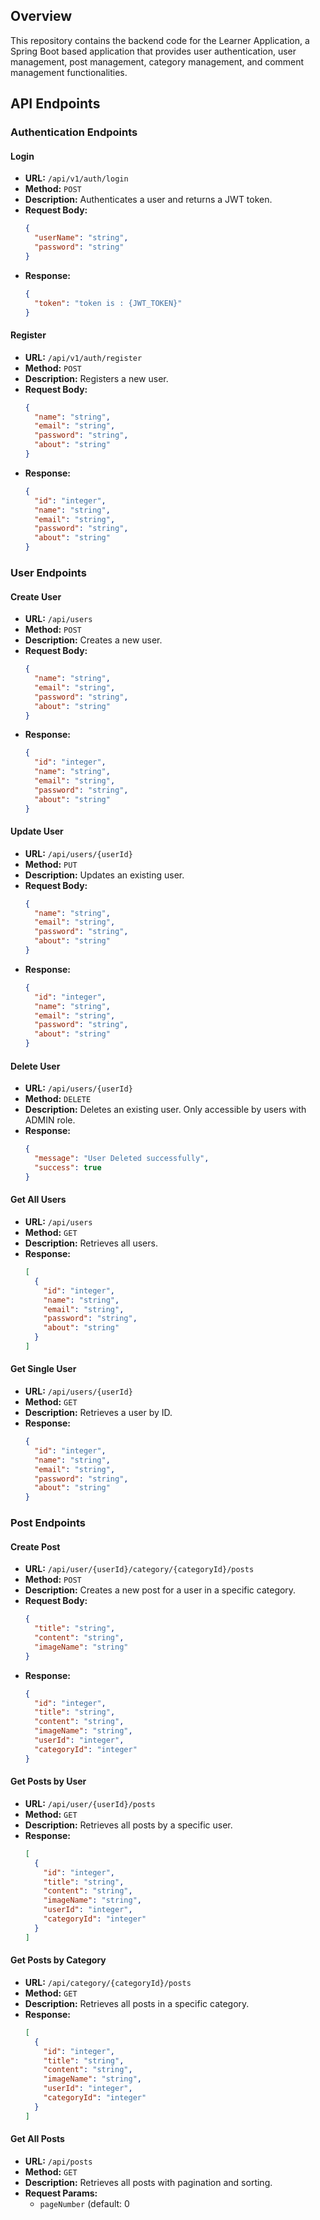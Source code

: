 ## Overview

This repository contains the backend code for the Learner Application, a Spring Boot based application that provides user authentication, user management, post management, category management, and comment management functionalities.

## API Endpoints

### Authentication Endpoints

#### Login
- **URL:** `/api/v1/auth/login`
- **Method:** `POST`
- **Description:** Authenticates a user and returns a JWT token.
- **Request Body:**
  ```json
  {
    "userName": "string",
    "password": "string"
  }
  ```
- **Response:**
  ```json
  {
    "token": "token is : {JWT_TOKEN}"
  }
  ```

#### Register
- **URL:** `/api/v1/auth/register`
- **Method:** `POST`
- **Description:** Registers a new user.
- **Request Body:**
  ```json
  {
    "name": "string",
    "email": "string",
    "password": "string",
    "about": "string"
  }
  ```
- **Response:**
  ```json
  {
    "id": "integer",
    "name": "string",
    "email": "string",
    "password": "string",
    "about": "string"
  }
  ```

### User Endpoints

#### Create User
- **URL:** `/api/users`
- **Method:** `POST`
- **Description:** Creates a new user.
- **Request Body:**
  ```json
  {
    "name": "string",
    "email": "string",
    "password": "string",
    "about": "string"
  }
  ```
- **Response:**
  ```json
  {
    "id": "integer",
    "name": "string",
    "email": "string",
    "password": "string",
    "about": "string"
  }
  ```

#### Update User
- **URL:** `/api/users/{userId}`
- **Method:** `PUT`
- **Description:** Updates an existing user.
- **Request Body:**
  ```json
  {
    "name": "string",
    "email": "string",
    "password": "string",
    "about": "string"
  }
  ```
- **Response:**
  ```json
  {
    "id": "integer",
    "name": "string",
    "email": "string",
    "password": "string",
    "about": "string"
  }
  ```

#### Delete User
- **URL:** `/api/users/{userId}`
- **Method:** `DELETE`
- **Description:** Deletes an existing user. Only accessible by users with ADMIN role.
- **Response:**
  ```json
  {
    "message": "User Deleted successfully",
    "success": true
  }
  ```

#### Get All Users
- **URL:** `/api/users`
- **Method:** `GET`
- **Description:** Retrieves all users.
- **Response:**
  ```json
  [
    {
      "id": "integer",
      "name": "string",
      "email": "string",
      "password": "string",
      "about": "string"
    }
  ]
  ```

#### Get Single User
- **URL:** `/api/users/{userId}`
- **Method:** `GET`
- **Description:** Retrieves a user by ID.
- **Response:**
  ```json
  {
    "id": "integer",
    "name": "string",
    "email": "string",
    "password": "string",
    "about": "string"
  }
  ```

### Post Endpoints

#### Create Post
- **URL:** `/api/user/{userId}/category/{categoryId}/posts`
- **Method:** `POST`
- **Description:** Creates a new post for a user in a specific category.
- **Request Body:**
  ```json
  {
    "title": "string",
    "content": "string",
    "imageName": "string"
  }
  ```
- **Response:**
  ```json
  {
    "id": "integer",
    "title": "string",
    "content": "string",
    "imageName": "string",
    "userId": "integer",
    "categoryId": "integer"
  }
  ```

#### Get Posts by User
- **URL:** `/api/user/{userId}/posts`
- **Method:** `GET`
- **Description:** Retrieves all posts by a specific user.
- **Response:**
  ```json
  [
    {
      "id": "integer",
      "title": "string",
      "content": "string",
      "imageName": "string",
      "userId": "integer",
      "categoryId": "integer"
    }
  ]
  ```

#### Get Posts by Category
- **URL:** `/api/category/{categoryId}/posts`
- **Method:** `GET`
- **Description:** Retrieves all posts in a specific category.
- **Response:**
  ```json
  [
    {
      "id": "integer",
      "title": "string",
      "content": "string",
      "imageName": "string",
      "userId": "integer",
      "categoryId": "integer"
    }
  ]
  ```

#### Get All Posts
- **URL:** `/api/posts`
- **Method:** `GET`
- **Description:** Retrieves all posts with pagination and sorting.
- **Request Params:**
  - `pageNumber` (default: 0
